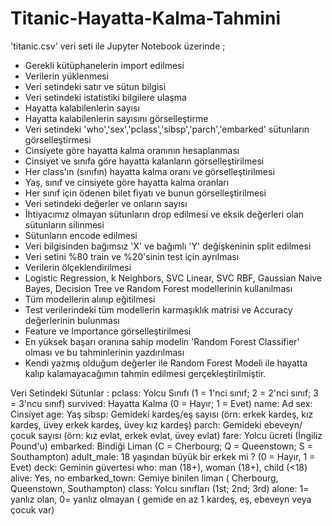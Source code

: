 # Titanic-Hayatta-Kalma-Tahmini

'titanic.csv' veri seti ile Jupyter Notebook üzerinde ;

- Gerekli kütüphanelerin import edilmesi
- Verilerin yüklenmesi
- Veri setindeki satır ve sütun bilgisi
- Veri setindeki istatistiki bilgilere ulaşma
- Hayatta kalabilenlerin sayısı
- Hayatta kalabilenlerin sayısını görselleştirme
- Veri setindeki 'who','sex','pclass','sibsp','parch','embarked' sütunların görselleştirmesi
- Cinsiyete göre hayatta kalma oranının hesaplanması
- Cinsiyet ve sınıfa göre hayatta kalanların görselleştirilmesi
- Her class'ın (sınıfın) hayatta kalma oranı ve görselleştirilmesi
- Yaş, sınıf ve cinsiyete göre hayatta kalma oranları
- Her sınıf için ödenen bilet fiyatı ve bunun görselleştirilmesi
- Veri setindeki değerler ve onların sayısı
- İhtiyacımız olmayan sütunların drop edilmesi ve eksik değerleri olan sütunların silinmesi
- Sütunların encode edilmesi
- Veri bilgisinden bağımsız 'X' ve bağımlı 'Y' değişkeninin split edilmesi
- Veri setini %80 train ve %20'sinin test için ayrılması
- Verilerin ölçeklendirilmesi
- Logistic Regression, k Neighbors, SVC Linear, SVC RBF, Gaussian Naive Bayes, Decision Tree ve Random Forest modellerinin kullanılması
- Tüm modellerin alınıp eğitilmesi
- Test verilerindeki tüm modellerin karmaşıklık matrisi ve Accuracy değerlerinin bulunması
- Feature ve Importance görselleştirilmesi
- En yüksek başarı oranına sahip modelin 'Random Forest Classifier' olması ve bu tahminlerinin yazdırılması
- Kendi yazmış olduğum değerler ile Random Forest Modeli ile hayatta kalıp kalamayacağımın tahmin edilmesi gerçekleştirilmiştir.

Veri Setindeki Sütunlar :
pclass: Yolcu Sınıfı (1 = 1'nci sınıf; 2 = 2'nci sınıf; 3 = 3'ncu sınıf)
survived: Hayatta Kalma (0 = Hayır; 1 = Evet)
name: Ad
sex: Cinsiyet
age: Yaş
sibsp: Gemideki kardeş/eş sayısı (örn: erkek kardeş, kız kardeş, üvey erkek kardeş, üvey kız kardeş)
parch: Gemideki ebeveyn/çocuk sayısı (örn: kız evlat, erkek evlat, üvey evlat)
fare: Yolcu ücreti (İngiliz Pound'u)
embarked: Bindiği Liman (C = Cherbourg; Q = Queenstown; S = Southampton)
adult_male: 18 yaşından büyük bir erkek mi ? (0 = Hayır, 1 = Evet)
deck: Geminin güvertesi
who: man (18+), woman (18+), child (<18)
alive: Yes, no
embarked_town: Gemiye binilen liman ( Cherbourg, Queenstown, Southampton)
class: Yolcu sınıfları (1st; 2nd; 3rd)
alone: 1= yanlız olan, 0= yanlız olmayan ( gemide en az 1 kardeş, eş, ebeveyn veya çocuk var)


